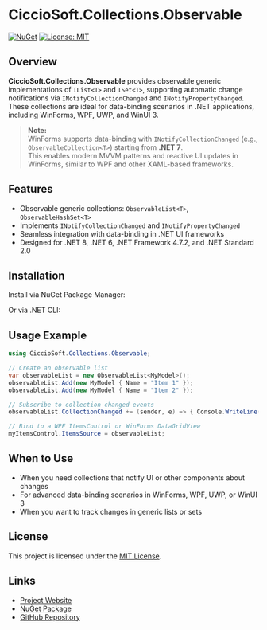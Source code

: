 ﻿# CiccioSoft.Collections.Observable

[![NuGet](https://img.shields.io/nuget/vpre/CiccioSoft.Collections.Observable.svg)](https://www.nuget.org/packages/CiccioSoft.Collections.Observable/)
[![License: MIT](https://img.shields.io/badge/License-MIT-green.svg)](../LICENSE.TXT)

## Overview

**CiccioSoft.Collections.Observable** provides observable generic implementations of `IList<T>` and `ISet<T>`, supporting automatic change notifications via `INotifyCollectionChanged` and `INotifyPropertyChanged`.  
These collections are ideal for data-binding scenarios in .NET applications, including WinForms, WPF, UWP, and WinUI 3.

> **Note:**  
> WinForms supports data-binding with `INotifyCollectionChanged` (e.g., `ObservableCollection<T>`) starting from **.NET 7**.  
> This enables modern MVVM patterns and reactive UI updates in WinForms, similar to WPF and other XAML-based frameworks.

## Features

- Observable generic collections: `ObservableList<T>`, `ObservableHashSet<T>`
- Implements `INotifyCollectionChanged` and `INotifyPropertyChanged`
- Seamless integration with data-binding in .NET UI frameworks
- Designed for .NET 8, .NET 6, .NET Framework 4.7.2, and .NET Standard 2.0

## Installation

Install via NuGet Package Manager:

Or via .NET CLI:

## Usage Example
```csharp
using CiccioSoft.Collections.Observable;

// Create an observable list
var observableList = new ObservableList<MyModel>();
observableList.Add(new MyModel { Name = "Item 1" });
observableList.Add(new MyModel { Name = "Item 2" });

// Subscribe to collection changed events
observableList.CollectionChanged += (sender, e) => { Console.WriteLine($"Collection changed: {e.Action}"); };

// Bind to a WPF ItemsControl or WinForms DataGridView
myItemsControl.ItemsSource = observableList;
```

## When to Use

- When you need collections that notify UI or other components about changes
- For advanced data-binding scenarios in WinForms, WPF, UWP, or WinUI 3
- When you want to track changes in generic lists or sets

## License

This project is licensed under the [MIT License](../LICENSE.TXT).

## Links

- [Project Website](https://francescocrimi.github.io/CiccioSoft.Collections/)
- [NuGet Package](https://www.nuget.org/packages/CiccioSoft.Collections.Observable/)
- [GitHub Repository](https://github.com/FrancescoCrimi/CiccioSoft.Collections)
